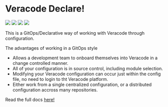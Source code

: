 # Veracode Declare!

![](https://img.shields.io/github/workflow/status/sebcoles/veracode.oss.declare/Build/master)
![](https://img.shields.io/github/downloads/sebcoles/veracode.oss.declare/total)
![](https://img.shields.io/github/release-date/sebcoles/veracode.oss.declare)
![](https://img.shields.io/github/v/release/sebcoles/veracode.oss.declare)

This is a GitOps/Declarative way of working with Veracode through configuration.

The advantages of working in a GitOps style
- Allows a development team to onboard themselves into Veracode in a change controlled manner.
- All of your configuration is in source control, including module selection.
- Modifying your Veracode configuration can occur just within the config file, no need to login to tht Veracode platform.
- Either work from a single centralized configuration, or a distributed configuration accross many repositories. 

Read the full docs [here!](https://sebcoles.github.io/Veracode.OSS.Declare/)